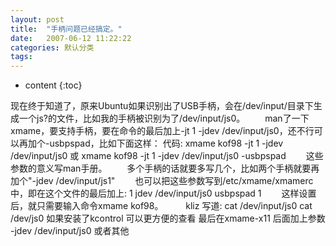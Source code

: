 ```yaml
---
layout: post
title:  "手柄问题已经搞定。"
date:   2007-06-12 11:22:22
categories: 默认分类
tags:
---
```


* content
{:toc}

现在终于知道了，原来Ubuntu如果识别出了USB手柄，会在/dev/input/目录下生成一个js?的文件，比如我的手柄被识别为了/dev/input/js0。 　　man了一下xmame，要支持手柄，要在命令的最后加上-jt 1 -jdev /dev/input/js0，还不行可以再加个-usbpspad，比如下面这样： 
代码:
xmame kof98 -jt 1 -jdev /dev/input/js0 或 xmame kof98 -jt 1 -jdev /dev/input/js0 -usbpspad 　　这些参数的意义写man手册。 　　多个手柄的话就要多写几个，比如两个手柄就要再加个"-jdev /dev/input/js1" 　　也可以把这些参数写到/etc/xmame/xmamerc中，即在这个文件的最后加上: 
            1 jdev           /dev/input/js0 usbpspad    1 
　　这样设置后，就只需要输入命令xmame kof98。 　　 
kliz 写道:
cat /dev/input/js0 cat /dev/js0 如果安装了kcontrol 可以更方便的查看 最后在xmame-x11 后面加上参数 -jdev /dev/input/js0 或者其他
        
